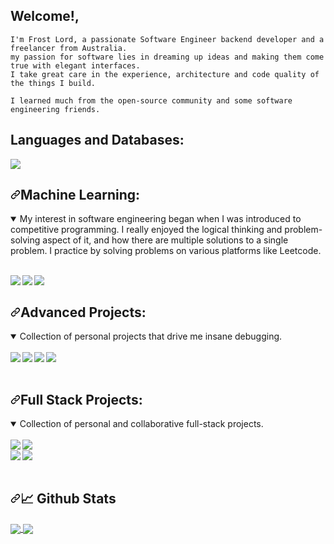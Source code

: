 ## Welcome!,

```
I'm Frost Lord, a passionate Software Engineer backend developer and a freelancer from Australia.
my passion for software lies in dreaming up ideas and making them come true with elegant interfaces.
I take great care in the experience, architecture and code quality of the things I build.

I learned much from the open-source community and some software engineering friends.
```

## Languages and Databases:

<p align="left">
    <img src="https://skillicons.dev/icons?i=git,java,kotlin,nextjs,react,redis,tailwind,py,pug,raspberrypi,swift,tensorflow,ts,workers,vue,postgres,ps,mysql,html,css,grafana,express,dotnet,docker,discord,cloudflare,bash,arduino,mongodb,nginx,nodejs,androidstudio,cassandra,bots,go,haskell,kubernetes,nuxtjs,php,postman,regex,rust,threejs,sass,powershell,electron,js,assembly&perline=16" />
</p>

<h2 dir="auto"><a id="user-content-machine-learning" class="anchor" aria-hidden="true" href="#machine-learning"><svg class="octicon octicon-link" viewBox="0 0 16 16" version="1.1" width="16" height="16" aria-hidden="true"><path d="m7.775 3.275 1.25-1.25a3.5 3.5 0 1 1 4.95 4.95l-2.5 2.5a3.5 3.5 0 0 1-4.95 0 .751.751 0 0 1 .018-1.042.751.751 0 0 1 1.042-.018 1.998 1.998 0 0 0 2.83 0l2.5-2.5a2.002 2.002 0 0 0-2.83-2.83l-1.25 1.25a.751.751 0 0 1-1.042-.018.751.751 0 0 1-.018-1.042Zm-4.69 9.64a1.998 1.998 0 0 0 2.83 0l1.25-1.25a.751.751 0 0 1 1.042.018.751.751 0 0 1 .018 1.042l-1.25 1.25a3.5 3.5 0 1 1-4.95-4.95l2.5-2.5a3.5 3.5 0 0 1 4.95 0 .751.751 0 0 1-.018 1.042.751.751 0 0 1-1.042.018 1.998 1.998 0 0 0-2.83 0l-2.5 2.5a1.998 1.998 0 0 0 0 2.83Z"></path></svg></a>Machine Learning:</h2>

<details open="">
  <summary>My interest in software engineering began when I was introduced to competitive programming. I really enjoyed the logical thinking and problem-solving aspect of it, and how there are multiple solutions to a single problem. I practice by solving problems on various platforms like Leetcode.</summary>
  <br>
  <p dir="auto">
    <a href="https://github.com/Frost-Lord/LogShield">
    <img align="left" src="https://github-readme-stats.vercel.app/api/pin/?username=Frost-Lord&repo=LogShield&bg_color=0c1014&theme=dark" style="max-width: 100%;">
    </a>
    <a href="https://github.com/Frost-Lord/DocUMentor">
    <img align="left" src="https://github-readme-stats.vercel.app/api/pin/?username=Frost-Lord&repo=DocUMentor&bg_color=0c1014&theme=dark" style="max-width: 100%;">
    </a>
    <a href="https://github.com/Frost-Lord/NeuralGraph">
    <img align="left" src="https://github-readme-stats.vercel.app/api/pin/?username=Frost-Lord&repo=NeuralGraph&bg_color=0c1014&theme=dark" style="max-width: 100%;">
    </a>
  </p>
</details><br clear="left"/><be>

<h2 dir="auto"><a id="user-content-hell-projects" class="anchor" aria-hidden="true" href="#full-stack-projects"><svg class="octicon octicon-link" viewBox="0 0 16 16" version="1.1" width="16" height="16" aria-hidden="true"><path d="m7.775 3.275 1.25-1.25a3.5 3.5 0 1 1 4.95 4.95l-2.5 2.5a3.5 3.5 0 0 1-4.95 0 .751.751 0 0 1 .018-1.042.751.751 0 0 1 1.042-.018 1.998 1.998 0 0 0 2.83 0l2.5-2.5a2.002 2.002 0 0 0-2.83-2.83l-1.25 1.25a.751.751 0 0 1-1.042-.018.751.751 0 0 1-.018-1.042Zm-4.69 9.64a1.998 1.998 0 0 0 2.83 0l1.25-1.25a.751.751 0 0 1 1.042.018.751.751 0 0 1 .018 1.042l-1.25 1.25a3.5 3.5 0 1 1-4.95-4.95l2.5-2.5a3.5 3.5 0 0 1 4.95 0 .751.751 0 0 1-.018 1.042.751.751 0 0 1-1.042.018 1.998 1.998 0 0 0-2.83 0l-2.5 2.5a1.998 1.998 0 0 0 0 2.83Z"></path></svg></a>Advanced Projects:</h2>

<details open="">
  <summary> Collection of personal projects that drive me insane debugging. </summary>
  <br>
  <div dir="auto">
    <a href="https://github.com/Frost-Lord/ArcticArch">
      <img align="left" src="https://github-readme-stats.vercel.app/api/pin/?username=Frost-Lord&repo=ArcticArch&bg_color=0c1014&theme=dark" style="max-width: 100%;">
    </a>
    <a href="https://github.com/Frost-Lord/ArcticAxis">
      <img align="left" src="https://github-readme-stats.vercel.app/api/pin/?username=Frost-Lord&repo=ArcticAxis&bg_color=0c1014&theme=dark" style="max-width: 100%;">
    </a>
    <a href="https://github.com/Frost-Lord/HaskMate">
      <img align="left" src="https://github-readme-stats.vercel.app/api/pin/?username=Frost-Lord&repo=HaskMate&bg_color=0c1014&theme=dark" style="max-width: 100%;">
    </a>
    <a href="https://github.com/Frost-Lord/Haskell">
      <img align="left" src="https://github-readme-stats.vercel.app/api/pin/?username=Frost-Lord&repo=Haskell&bg_color=0c1014&theme=dark" style="max-width: 100%;">
    </a>
  </div>
</details>
<br clear="left"/><br>

<h2 dir="auto"><a id="user-content-full-stack-projects" class="anchor" aria-hidden="true" href="#full-stack-projects"><svg class="octicon octicon-link" viewBox="0 0 16 16" version="1.1" width="16" height="16" aria-hidden="true"><path d="m7.775 3.275 1.25-1.25a3.5 3.5 0 1 1 4.95 4.95l-2.5 2.5a3.5 3.5 0 0 1-4.95 0 .751.751 0 0 1 .018-1.042.751.751 0 0 1 1.042-.018 1.998 1.998 0 0 0 2.83 0l2.5-2.5a2.002 2.002 0 0 0-2.83-2.83l-1.25 1.25a.751.751 0 0 1-1.042-.018.751.751 0 0 1-.018-1.042Zm-4.69 9.64a1.998 1.998 0 0 0 2.83 0l1.25-1.25a.751.751 0 0 1 1.042.018.751.751 0 0 1 .018 1.042l-1.25 1.25a3.5 3.5 0 1 1-4.95-4.95l2.5-2.5a3.5 3.5 0 0 1 4.95 0 .751.751 0 0 1-.018 1.042.751.751 0 0 1-1.042.018 1.998 1.998 0 0 0-2.83 0l-2.5 2.5a1.998 1.998 0 0 0 0 2.83Z"></path></svg></a>Full Stack Projects:</h2>

<details open="">
  <summary> Collection of personal and collaborative full-stack projects. </summary>
  <br>
  <div dir="auto">
    <a href="https://github.com/Frost-Lord/BlazeDB">
      <img align="left" src="https://github-readme-stats.vercel.app/api/pin/?username=Frost-Lord&repo=BlazeDB&bg_color=0c1014&theme=dark" style="max-width: 50%;">
    </a>
    <a href="https://github.com/Frost-Lord/Shard-Manager-Database">
      <img align="left" src="https://github-readme-stats.vercel.app/api/pin/?username=Frost-Lord&repo=Shard-Manager-Database&bg_color=0c1014&theme=dark" style="max-width: 50%;">
    </a>
  </div>
  <br clear="left"/>
  <div dir="auto">
    <a href="https://github.com/Frost-Lord/CacheHive">
      <img align="left" src="https://github-readme-stats.vercel.app/api/pin/?username=Frost-Lord&repo=CacheHive&bg_color=0c1014&theme=dark" style="max-width: 50%;">
    </a>
    <a href="https://github.com/Frost-Lord/Docker-code-environment">
      <img align="left" src="https://github-readme-stats.vercel.app/api/pin/?username=Frost-Lord&repo=Docker-code-environment&bg_color=0c1014&theme=dark" style="max-width: 50%;">
    </a>
  </div>
</details>
<br clear="left"/><br>

<h2 dir="auto"><a id="user-content--github-stats" class="anchor" aria-hidden="true" href="#-github-stats"><svg class="octicon octicon-link" viewBox="0 0 16 16" version="1.1" width="16" height="16" aria-hidden="true"><path d="m7.775 3.275 1.25-1.25a3.5 3.5 0 1 1 4.95 4.95l-2.5 2.5a3.5 3.5 0 0 1-4.95 0 .751.751 0 0 1 .018-1.042.751.751 0 0 1 1.042-.018 1.998 1.998 0 0 0 2.83 0l2.5-2.5a2.002 2.002 0 0 0-2.83-2.83l-1.25 1.25a.751.751 0 0 1-1.042-.018.751.751 0 0 1-.018-1.042Zm-4.69 9.64a1.998 1.998 0 0 0 2.83 0l1.25-1.25a.751.751 0 0 1 1.042.018.751.751 0 0 1 .018 1.042l-1.25 1.25a3.5 3.5 0 1 1-4.95-4.95l2.5-2.5a3.5 3.5 0 0 1 4.95 0 .751.751 0 0 1-.018 1.042.751.751 0 0 1-1.042.018 1.998 1.998 0 0 0-2.83 0l-2.5 2.5a1.998 1.998 0 0 0 0 2.83Z"></path></svg></a><g-emoji class="g-emoji" alias="chart_with_upwards_trend" fallback-src="https://github.githubassets.com/images/icons/emoji/unicode/1f4c8.png">📈</g-emoji> Github Stats</h2>

<a href="https://github.com/Frost-Lord/">
  <img align="center" src="https://xtgb1.frostproxy.com/top-langs/?username=Frost-Lord&amp;langs_count=8&amp;tex&amp;title_color=ffffff&amp;text_color=c9cacc&amp;icon_color=2bbc8a&amp;bg_color=0c1014&amp;layout=compact" style="max-width: 100%;">
</a>

<a href="https://github.com/Frost-Lord/">
  <img align="center" src="https://xtgb1.frostproxy.com/?username=Frost-Lord&count_private=true&show_icons=true&hide_title=true&include_all_commits=true&theme=dark&bg_color=0c1014" style="max-width: 100%;">
</a>
